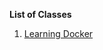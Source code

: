 **List of Classes**
1. [Learning Docker](https://www.linkedin.com/learning/learning-docker-2018/what-is-docker)
